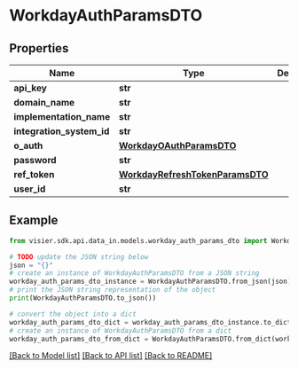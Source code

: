 # WorkdayAuthParamsDTO


## Properties

Name | Type | Description | Notes
------------ | ------------- | ------------- | -------------
**api_key** | **str** |  | [optional] 
**domain_name** | **str** |  | [optional] 
**implementation_name** | **str** |  | [optional] 
**integration_system_id** | **str** |  | [optional] 
**o_auth** | [**WorkdayOAuthParamsDTO**](WorkdayOAuthParamsDTO.md) |  | [optional] 
**password** | **str** |  | [optional] 
**ref_token** | [**WorkdayRefreshTokenParamsDTO**](WorkdayRefreshTokenParamsDTO.md) |  | [optional] 
**user_id** | **str** |  | [optional] 

## Example

```python
from visier.sdk.api.data_in.models.workday_auth_params_dto import WorkdayAuthParamsDTO

# TODO update the JSON string below
json = "{}"
# create an instance of WorkdayAuthParamsDTO from a JSON string
workday_auth_params_dto_instance = WorkdayAuthParamsDTO.from_json(json)
# print the JSON string representation of the object
print(WorkdayAuthParamsDTO.to_json())

# convert the object into a dict
workday_auth_params_dto_dict = workday_auth_params_dto_instance.to_dict()
# create an instance of WorkdayAuthParamsDTO from a dict
workday_auth_params_dto_from_dict = WorkdayAuthParamsDTO.from_dict(workday_auth_params_dto_dict)
```
[[Back to Model list]](../README.md#documentation-for-models) [[Back to API list]](../README.md#documentation-for-api-endpoints) [[Back to README]](../README.md)


